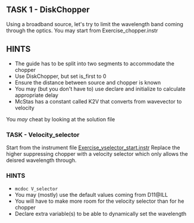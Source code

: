 ## TASK 1 - DiskChopper
Using a broadband source, let's try to limit the wavelength band coming through the optics.
You may start from Exercise_chopper.instr


## HINTS
* The guide has to be split into two segments to accommodate the chopper
* Use DiskChopper, but set is_first to 0
* Ensure the distance between source and chopper is known
* You may (but you don't have to) use declare and initialize to calculate appropriate delay
* McStas has a constant called K2V that converts from wavevector to velocity

You _may_ cheat by looking at the solution file

### TASK - Velocity_selector
Start from the instrument file [Exercise_vselector_start.instr](Exercise_vselector_start.instr)
Replace the higher suppressing chopper with a velocity selector which only
allows the deisred wavelength through.

### HINTS
* ```mcdoc V_selector```
* You may (mostly) use the default values coming from D11@ILL
* You will have to make more room for the velocity selector than for he chopper
* Declare extra variable(s) to be able to dynamically set the wavelength

